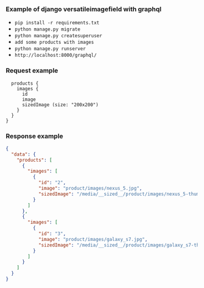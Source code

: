 ### Example of django versatileimagefield with graphql
- `pip install -r requirements.txt`
- `python manage.py migrate`
- `python manage.py createsuperuser`
- `add some products with images`
- `python manage.py runserver` 
- `http://localhost:8000/graphql/`

### Request example
```query {
  products {
    images {
      id
      image
      sizedImage (size: "200x200")
    }
  }
}
```
### Response example
```json
{
  "data": {
    "products": [
      {
        "images": [
          {
            "id": "2",
            "image": "product/images/nexus_5.jpg",
            "sizedImage": "/media/__sized__/product/images/nexus_5-thumbnail-200x200-70.jpg"
          }
        ]
      },
      {
        "images": [
          {
            "id": "3",
            "image": "product/images/galaxy_s7.jpg",
            "sizedImage": "/media/__sized__/product/images/galaxy_s7-thumbnail-200x200-70.jpg"
          }
        ]
      }
    ]
  }
}
```
